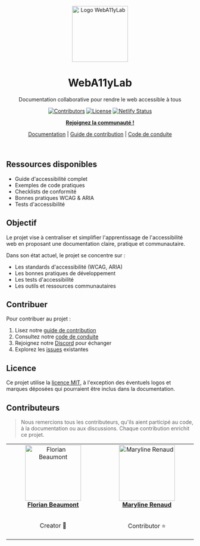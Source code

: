 <p align="center">
<img src="https://github.com/user-attachments/assets/48e2b967-dd7c-495a-ad9a-345af7e0d812" height="150" alt="Logo WebA11yLab">
</p>

<h1 align="center">WebA11yLab</h1>

<p align="center">Documentation collaborative pour rendre le web accessible à tous</p>

<p align="center">
  <a href="https://github.com/FlorianBx/weba11ylab/blob/main/README.md#contributeurs"><img src="https://img.shields.io/github/contributors/FlorianBx/weba11ylab?color=3A8EBA&style=flat-square" alt="Contributors"></a>
  <a href="LICENSE.md"><img src="https://img.shields.io/badge/License-MIT-pink.svg" alt="License"></a>
  <a href="https://app.netlify.com/sites/weba11ylab/deploys"><img src="https://api.netlify.com/api/v1/badges/440f7faf-b150-4ed5-acdd-38c4609b3e7a/deploy-status" alt="Netlify Status"></a>
</p>

<p align="center">
  <b><a href="https://discord.gg/6zBCHhc2">Rejoignez la communauté !</a></b>
</p>

<p align="center">
  <a href="https://weba11ylab.dev">Documentation</a> |
  <a href="CONTRIBUTING.md">Guide de contribution</a> |
  <a href="CODE_OF_CONDUCT.md">Code de conduite</a>
</p>

<br>

## Ressources disponibles

- Guide d'accessibilité complet
- Exemples de code pratiques
- Checklists de conformité
- Bonnes pratiques WCAG & ARIA
- Tests d'accessibilité

## Objectif

Le projet vise à centraliser et simplifier l'apprentissage de l'accessibilité web en proposant une documentation claire, pratique et communautaire. 

Dans son état actuel, le projet se concentre sur :

- Les standards d'accessibilité (WCAG, ARIA)
- Les bonnes pratiques de développement
- Les tests d'accessibilité
- Les outils et ressources communautaires

## Contribuer

Pour contribuer au projet :

1. Lisez notre [guide de contribution](CONTRIBUTING.md)
2. Consultez notre [code de conduite](CODE_OF_CONDUCT.md)
3. Rejoignez notre [Discord](https://discord.gg/6zBCHhc2) pour échanger
4. Explorez les [issues](https://github.com/FlorianBx/weba11ylab/issues) existantes

## Licence

Ce projet utilise la [licence MIT](LICENSE.md), à l'exception des éventuels logos et marques déposées qui pourraient être inclus dans la documentation.

## Contributeurs

> Nous remercions tous les contributeurs, qu'ils aient participé au code, à la documentation ou aux discussions. Chaque contribution enrichit ce projet.

<!-- ALL-CONTRIBUTORS-LIST:START - Do not remove or modify this section -->
<!-- prettier-ignore-start -->
<!-- markdownlint-disable -->
<table>
  <tbody>
    <tr>
      <td align="center" valign="top" width="14.28%"><a href="https://linkfree.io/grand-rick001">
        <img src="https://avatars.githubusercontent.com/u/25250981?v=4" width="150px;" height="150px;" alt="Florian Beaumont"/>
        <br />
        <sub>
          <a href="https://github.com/FlorianBx" title="Github"><b>Florian Beaumont</b></a>
        </sub>
      </a>
        <br />
        <br />
        <p>Creator 🚀</p>
      </td>
      <td align="center" valign="top" width="14.28%">
        <a href="https://github.com/rlmestre">
          <img src="https://avatars.githubusercontent.com/u/45575430?v=4" width="150px;" height="150px;" alt="Maryline Renaud"/>
          <br />
          <sub>
            <a href="https://github.com/rmarye90" title="Github"><b>Maryline Renaud</b></a>
          </sub>
        </a>
        <br />
        <br />
        <p>Contributor ⭐️</p>
      </td>
    </tr>
    <tr>
    </tr>
    <tr>
    </tr>
  </tbody>
</table>
<!-- markdownlint-restore -->
<!-- prettier-ignore-end -->
<!-- ALL-CONTRIBUTORS-LIST:END -->
